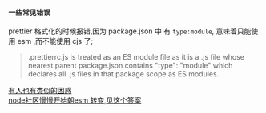 #### 一些常见错误
prettier 格式化的时候报错,因为 package.json 中 有 `type:module`, 意味着只能使用 esm ,而不能使用 cjs 了;
> .prettierrc.js is treated as an ES module file as it is a .js file whose nearest parent package.json contains "type": "module" which declares all .js files in that package scope as ES modules.


[有人也有类似的困惑](https://segmentfault.com/q/1010000042298464)  
[node社区慢慢开始朝esm 转变,见这个答案 ](https://segmentfault.com/q/1010000042295770)

